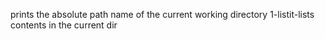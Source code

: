 prints the absolute path name of the current working directory
1-listit-lists contents in the current dir
